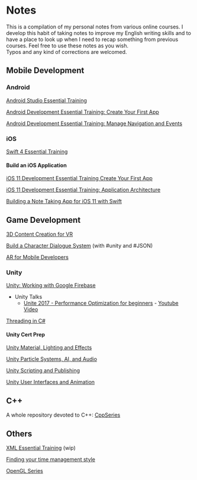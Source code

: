 # Notes

This is a compilation of my personal notes from various online courses.
I develop this habit of taking notes to improve my English writing skills and to have a place to look up when I need to recap something from previous courses.
Feel free to use these notes as you wish.  
Typos and any kind of corrections are welcomed.  

## Mobile Development

### Android

[Android Studio Essential Training](./Android/AndroidStudioEssentialTraining/AndroidStudioEssentialTraining.md)

[Android Development Essential Training: Create Your First App](./Android/AndroidDevelopmentEssentialTrainingCreateYourFirstApp/AndroidDevelopmentEssentialTrainingCreateYourFirstApp.md)

[Android Development Essential Training: Manage Navigation and Events](./Android/AndroidDevelopmentEssentialTrainingManageNavigationAndEvents/AndroidDevelopmentEssentialTrainingManageNavigationAndEvents.md)

### iOS

[Swift 4 Essential Training](./iOS/Swift4EssentialTraining/Swift4EssentialTraining.md)

#### Build an iOS Application

[iOS 11 Development Essential Training Create Your First App](./iOS/BuildAniOSApplication/iOS11DevelopmentEssentialTrainingCreateYourFirstApp/iOS11DevelopmentEssentialTrainingCreateYourFirstApp.md)

[iOS 11 Development Essential Training: Application Architecture](./iOS/BuildAniOSApplication/iOS11DevelopmentEssentialTrainingApplicationArchitecture/iOS11DevelopmentEssentialTrainingApplicationArchitecture.mds)

[Building a Note Taking App for iOS 11 with Swift](./iOS/BuildAniOSApplication/BuildingANoteTakingAppForiOS11WithSwift/BuildingANoteTakingAppForiOS11WithSwift.md)

## Game Development

[3D Content Creation for VR](3DContentCreationForVR/3DContentCreationForVR.md)

[Build a Character Dialogue System](./BuildACharacterDialogueSystem/BuildACharacterDialogueSystem.md) (with #unity and #JSON)

[AR for Mobile Developers](./ARForMobileDevelopers/ARForMobileDevelopers.md)

### Unity

[Unity: Working with Google Firebase](./UnityWorkingWithGoogleFirebase/UnityWorkingWithGoogleFirebase.md)

* Unity Talks
  * [Unite 2017 - Performance Optimization for beginners](./UnityTalks/PerformanceOptimizationForBegginers.md) - [Youtube Video](https://www.youtube.com/watch?v=1e5WY2qf600)

[Threading in C#](./ThreadingInCSharp/ThreadingInCSharp.md)

#### Unity Cert Prep

[Unity Material, Lighting and Effects](./UnityCertPrep/CertPrep_UnityMaterialLightingEffects/CertPrep_UnityMaterialsLighingEffects.md)

[Unity Particle Systems, AI, and Audio](./UnityCertPrep/CertPrep_UnityParticleSystemsAiAndAudio/CertPrep_UnityParticleSystemsAiAndAudio.md)

[Unity Scripting and Publishing](./UnityCertPrep/CertPrep_UnityScriptingAndPublishing/CertPrepUnityScriptingAndPublishing.md)

[Unity User Interfaces and Animation](./UnityCertPrep/CertPrep_UnityUserInterfacesAnimation/CertPrep_UnityUserInterfacesAnimation.md)

## C++

A whole repository devoted to C++: [CppSeries](https://github.com/daltonbr/CppSeries)

## Others

[XML Essential Training](./XmlEssentialTraining/XmlEssentialTraining.md) (wip)

[Finding your time management style](./FindingYourTimeManagementStyle/FindingYourTimeManagementStyle.md)

[OpenGL Series](https://github.com/daltonbr/OpenGL)

